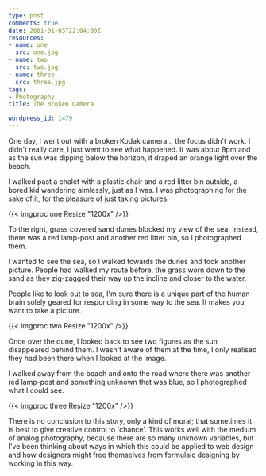 ```yaml
---
type: post
comments: true
date: 2001-01-03T22:04:00Z
resources:
- name: one
  src: one.jpg
- name: two
  src: two.jpg
- name: three
  src: three.jpg
tags:
- Photography
title: The Broken Camera

wordpress_id: 1479
---
```


One day, I went out with a broken Kodak camera… the focus didn't work. I didn't really care, I just went to see what happened. It was about 9pm and as the sun was dipping below the horizon, it draped an orange light over the beach.

I walked past  a chalet with a plastic chair and a red litter bin outside, a bored kid wandering aimlessly, just as I was. I was photographing for the sake of it, for the pleasure of just taking pictures.

{{< imgproc one Resize "1200x" />}}

To the right, grass covered sand dunes blocked my view of the sea. Instead, there was a red lamp-post and another red litter bin, so I photographed them.

I wanted to see the sea, so I walked towards the dunes and took another picture. People had walked my route before, the grass worn down to the sand as they zig-zagged their way up the incline and closer to the water.

People like to look out to sea, I'm sure there is a unique part of the human brain solely geared for responding in some way to the sea. It makes you want to take a picture.

{{< imgproc two Resize "1200x" />}}

Once over the dune, I looked back to see two figures as the sun disappeared behind them. I wasn't aware of them at the time, I only realised they had been there when I looked at the image.

I walked away from the beach and onto the road where there was another red lamp-post and something unknown that was blue, so I photographed what I could see.

{{< imgproc three Resize "1200x" />}}

There is no conclusion to this story, only a kind of moral; that sometimes it is best to give creative control to 'chance'. This works well with the medium of analog photography, because there are so many unknown variables, but I've been thinking about ways in which this could be applied to web design and how designers might free themselves from formulaic designing by working in this way. 



  
